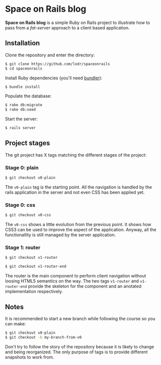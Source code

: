 Space on Rails blog
===================

**Space on Rails blog** is a simple Ruby on Rails project to illustrate how
to pass from a _fat-server_ approach to a client based application.

Installation
------------

Clone the repository and enter the directory:

```bash
$ git clone https://github.com/lodr/spaceonrails
$ cd spaceonrails
```

Install Ruby dependencies (you'll need [bundler](http://bundler.io/)):

```bash
$ bundle install
```

Populate the database:

```bash
$ rake db:migrate
$ rake db:seed
```

Start the server:

```bash
$ rails server
```

Project stages
--------------

The git project has X tags matching the different stages of the project:

### Stage 0: plain

```bash
$ git checkout v0-plain
```

The `v0-plain` tag is the starting point. All the navigation is handled by the
rails application in the server and not even CSS has been applied yet.

### Stage 0: css

```bash
$ git checkout v0-css
```

The `v0-css` shows a little evolution from the previous point. It shows how
CSS3 can be used to improve the aspect of the application. Anyway, all the
functionallity is still managed by the server application.

### Stage 1: router

```bash
$ git checkout v1-router
```

```bash
$ git checkout v1-router-end
```

The router is the main component to perform client navigation without loosing
HTML5 semantics on the way. The two tags `v1-router` and `v1-router-end`
provide the skeleton for the component and an anotated implementation
respectively.

Notes
-----

It is recommended to start a new branch while following the course so you can
make:

```bash
$ git checkout v0-plain
$ git checkout -b my-branch-from-v0
```

Don't try to follow the story of the repository because it is likely to change
and being reorganized. The only purpose of tags is to provide different
snapshots to work from.
